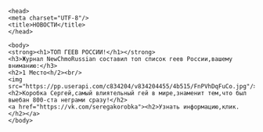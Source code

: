 
<!DOCTYPE html>
<html>
	
	<head>
	<meta charset="UTF-8"/>
	<title>НОВОСТИ</title>
	</head>
	
	<body>
	<strong><h1>ТОП ГЕЕВ РОССИИ!</h1></strong>
	<h3>Журнал NewChmoRussian составил топ список геев России,вашему вниманию:</h3>
	<h2>1 Место<h/2><br/>
	<img src="https://pp.userapi.com/c834204/v834204455/4b515/FnPVhDqFuCo.jpg"/>
	<h2>Коробка Сергей,самый влиятельный гей в мире,знаменит тем,что был выебан 800-ста неграми сразу!</h2>
	<a href="https://vk.com/seregakorobka"><h2>Узнать информацию,клик.</h2></a>
	</body>
	
</html>
